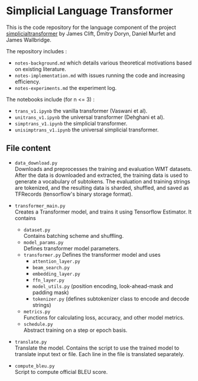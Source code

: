 # Simplicial Language Transformer

This is the code repository for the language component of the project [simplicialtransformer](https://github.com/dmurfet/simplicialtransformer) by James Clift, Dmitry Doryn, Daniel Murfet and James Wallbridge.

The repository includes :
* `notes-background.md` which details various theoretical motivations based on existing literature.
* `notes-implementation.md` with issues running the code and increasing efficiency.
* `notes-experiments.md` the experiment log.

The notebooks include (for n <= 3) :
* `trans_v1.ipynb` the vanilla transformer (Vaswani et al).
* `unitrans_v1.ipynb` the universal transformer (Dehghani et al).
* `simptrans_v1.ipynb` the simplicial transformer.
* `unisimptrans_v1.ipynb` the universal simplicial transformer.

## File content

* `data_download.py`   
Downloads and preprocesses the training and evaluation WMT datasets. After the data is downloaded and extracted, the training data is used to generate a vocabulary of subtokens. The evaluation and training strings are tokenized, and the resulting data is sharded, shuffled, and saved as TFRecords (tensorflow's binary storage format).

* `transformer_main.py`  
Creates a Transformer model, and trains it using Tensorflow Estimator. It contains
  * `dataset.py`  
  Contains batching scheme and shuffling.
  * `model_params.py`  
  Defines transformer model parameters.
  * `transformer.py`
  Defines the transformer model and uses 
    * `attention_layer.py`   
    * `beam_search.py`   
    * `embedding_layer.py`   
    * `ffn_layer.py`   
    * `model_utils.py` (position encoding, look-ahead-mask and padding mask)   
    * `tokenizer.py` (defines subtokenizer class to encode and decode strings)
  * `metrics.py`    
  Functions for calculating loss, accuracy, and other model metrics.
  * `schedule.py`  
  Abstract training on a step or epoch basis.
  
* `translate.py`  
Translate the model. Contains the script to use the trained model to translate input text or file. Each line in the file is translated separately.

* `compute_bleu.py`  
Script to compute official BLEU score.
 
